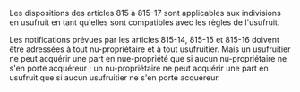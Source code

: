 Les dispositions des articles 815 à 815-17 sont applicables aux indivisions en usufruit en tant qu'elles sont compatibles avec les règles de l'usufruit.

Les notifications prévues par les articles 815-14, 815-15 et 815-16 doivent être adressées à tout nu-propriétaire et à tout usufruitier. Mais un usufruitier ne peut acquérir une part en nue-propriété que si aucun nu-propriétaire ne s'en porte acquéreur ; un nu-propriétaire ne peut acquérir une part en usufruit que si aucun usufruitier ne s'en porte acquéreur.
